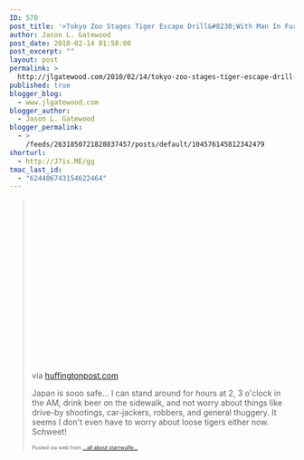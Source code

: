```yaml
---
ID: 570
post_title: '>Tokyo Zoo Stages Tiger Escape Drill&#8230;With Man In Furry Costume (VIDEO)'
author: Jason L. Gatewood
post_date: 2010-02-14 01:58:00
post_excerpt: ""
layout: post
permalink: >
  http://jlgatewood.com/2010/02/14/tokyo-zoo-stages-tiger-escape-drill-with-man-in-furry-costume-video/
published: true
blogger_blog:
  - www.jlgatewood.com
blogger_author:
  - Jason L. Gatewood
blogger_permalink:
  - >
    /feeds/2631850721828837457/posts/default/104576145812342479
shorturl:
  - http://J7is.ME/gg
tmac_last_id:
  - "624406743154622464"
---
```

><div><div> <object height="303" width="500"><param name="movie" value="http://www.youtube.com/v/0AJxzTzWNBM&hl=en_US&fs=1&color1=0x5d1719&color2=0xcd311b" /><param name="allowFullScreen" value="true" /><param name="allowscriptaccess" value="always" /><embed type="application/x-shockwave-flash" src="http://www.youtube.com/v/0AJxzTzWNBM&hl=en_US&fs=1&color1=0x5d1719&color2=0xcd311b" allowfullscreen="true" allowscriptaccess="always" height="303" width="500" /></object>    <div>via <a href="http://www.huffingtonpost.com/2010/02/11/tokyos-tiger-escape-guy-i_n_458215.html">huffingtonpost.com</a></div> <p>Japan is sooo safe... I can stand around for hours at 2, 3 o'clock in the AM, drink beer on the sidewalk, and not worry about things like drive-by shootings, car-jackers, robbers, and general thuggery.  It seems I don't even have to worry about loose tigers either now.  Schweet!</p></div><p style="font-size: 9px;">  Posted via web from <a href="http://starrwulfe.info/tokyo-zoo-stages-tiger-escape-drillwith-man-i">...all about starrwulfe...</a>  </p></div>